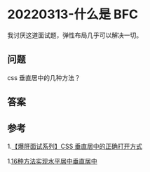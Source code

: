 # 20220313-什么是 BFC

我讨厌这道面试题，弹性布局几乎可以解决一切。

## 问题

css 垂直居中的几种方法？

## 答案



## 参考

1.[【爆肝面试系列】CSS 垂直居中的正确打开方式](https://juejin.cn/post/6991465721565806605)

1.[16种方法实现水平居中垂直居中](http://louiszhai.github.io/2016/03/12/css-center/)

